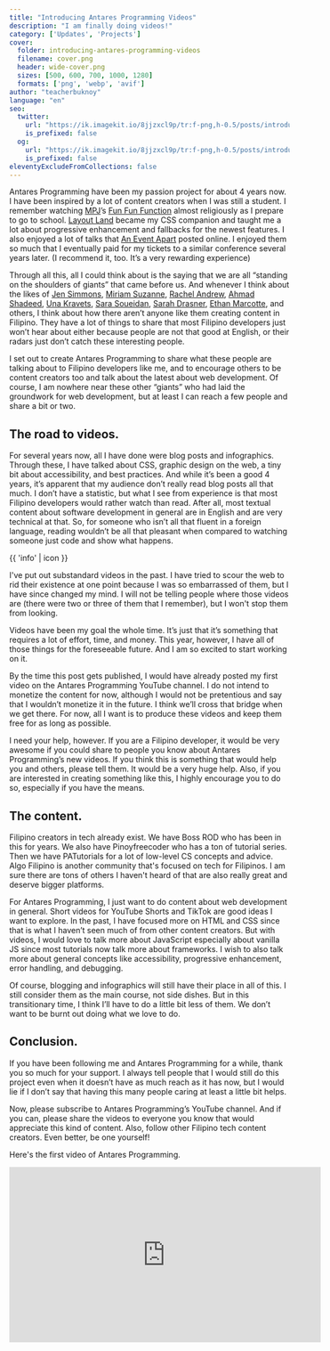 ```yaml
---
title: "Introducing Antares Programming Videos"
description: "I am finally doing videos!"
category: ['Updates', 'Projects']
cover:
  folder: introducing-antares-programming-videos
  filename: cover.png
  header: wide-cover.png
  sizes: [500, 600, 700, 1000, 1280]
  formats: ['png', 'webp', 'avif']
author: "teacherbuknoy"
language: "en"
seo:
  twitter:
    url: "https://ik.imagekit.io/8jjzxcl9p/tr:f-png,h-0.5/posts/introducing-antares-programming-videos/twitter.png"
    is_prefixed: false
  og:
    url: "https://ik.imagekit.io/8jjzxcl9p/tr:f-png,h-0.5/posts/introducing-antares-programming-videos/og.png"
    is_prefixed: false
eleventyExcludeFromCollections: false
---
```


Antares Programming have been my passion project for about 4 years now. I have been inspired by a lot of content creators when I was still a student. I remember watching [MPJ](https://github.com/mpj)’s [Fun Fun Function](https://www.youtube.com/@funfunfunction) almost religiously as I prepare to go to school. [Layout Land](https://www.youtube.com/@LayoutLand) became my CSS companion and taught me a lot about progressive enhancement and fallbacks for the newest features. I also enjoyed a lot of talks that [An Event Apart](https://www.youtube.com/@AnEventApartLive) posted online. I enjoyed them so much that I eventually paid for my tickets to a similar conference several years later. (I recommend it, too. It’s a very rewarding experience)

Through all this, all I could think about is the saying that we are all “standing on the shoulders of giants” that came before us. And whenever I think about the likes of [Jen Simmons](https://jensimmons.com/), [Miriam Suzanne](https://jensimmons.com/), [Rachel Andrew](https://rachelandrew.co.uk/), [Ahmad Shadeed](https://ishadeed.com/), [Una Kravets](https://una.im/), [Sara Soueidan](https://www.sarasoueidan.com/), [Sarah Drasner](https://sarahdrasnerdesign.com/), [Ethan Marcotte](https://ethanmarcotte.com/), and others, I think about how there aren’t anyone like them creating content in Filipino. They have a lot of things to share that most Filipino developers just won’t hear about either because people are not that good at English, or their radars just don’t catch these interesting people.

I set out to create Antares Programming to share what these people are talking about to Filipino developers like me, and to encourage others to be content creators too and talk about the latest about web development. Of course, I am nowhere near these other “giants” who had laid the groundwork for web development, but at least I can reach a few people and share a bit or two.

## The road to videos.

For several years now, all I have done were blog posts and infographics. Through these, I have talked about CSS, graphic design on the web, a tiny bit about accessibility, and best practices. And while it’s been a good 4 years, it’s apparent that my audience don’t really read blog posts all that much. I don’t have a statistic, but what I see from experience is that most Filipino developers would rather watch than read. After all, most textual content about software development in general are in English and are very technical at that. So, for someone who isn’t all that fluent in a foreign language, reading wouldn’t be all that pleasant when compared to watching someone just code and show what happens.

<div>
  <aside class="callout callout--info callout--right">
  {{ 'info' | icon }}
  <p class="callout__body">I've put out substandard videos in the past. I have tried to scour the web to rid their existence at one point because I was so embarrassed of them, but I have since changed my mind. I will not be telling people where those videos are (there were two or three of them that I remember), but I won't stop them from looking.</p>
</aside>

Videos have been my goal the whole time. It’s just that it’s something that requires a lot of effort, time, and money. This year, however, I have all of those things for the foreseeable future. And I am so excited to start working on it. 

By the time this post gets published, I would have already posted my first video on the Antares Programming YouTube channel. I do not intend to monetize the content for now, although I would not be pretentious and say that I wouldn’t monetize it in the future. I think we’ll cross that bridge when we get there. For now, all I want is to produce these videos and keep them free for as long as possible.

</div>

I need your help, however. If you are a Filipino developer, it would be very awesome if you could share to people you know about Antares Programming’s new videos. If you think this is something that would help you and others, please tell them. It would be a very huge help. Also, if you are interested in creating something like this, I highly encourage you to do so, especially if you have the means.

## The content.

Filipino creators in tech already exist. We have Boss ROD who has been in this for years. We also have Pinoyfreecoder who has a ton of tutorial series. Then we have PATutorials for a lot of low-level CS concepts and advice. Algo Filipino is another community that's focused on tech for Filipinos. I am sure there are tons of others I haven't heard of that are also really great and deserve bigger platforms.

For Antares Programming, I just want to do content about web development in general. Short videos for YouTube Shorts and TikTok are good ideas I want to explore. In the past, I have focused more on HTML and CSS since that is what I haven’t seen much of from other content creators. But with videos, I would love to talk more about JavaScript especially about vanilla JS since most tutorials now talk more about frameworks. I wish to also talk more about general concepts like accessibility, progressive enhancement, error handling, and debugging.

Of course, blogging and infographics will still have their place in all of this. I still consider them as the main course, not side dishes. But in this transitionary time, I think I’ll have to do a little bit less of them. We don’t want to be burnt out doing what we love to do.

## Conclusion.

If you have been following me and Antares Programming for a while, thank you so much for your support. I always tell people that I would still do this project even when it doesn’t have as much reach as it has now, but I would lie if I don’t say that having this many people caring at least a little bit helps.

Now, please subscribe to Antares Programming’s YouTube channel. And if you can, please share the videos to everyone you know that would appreciate this kind of content. Also, follow other Filipino tech content creators. Even better, be one yourself!

Here's the first video of Antares Programming.

<iframe 
  class="embed embed--youtube"
  width="560" 
  height="315" 
  src="https://www.youtube.com/embed/NC9SlnIdH-U"
  title="YouTube video player"
  frameborder="0"
  allow="accelerometer; autoplay; clipboard-write; encrypted-media; gyroscope; picture-in-picture"
  allowfullscreen>
</iframe>